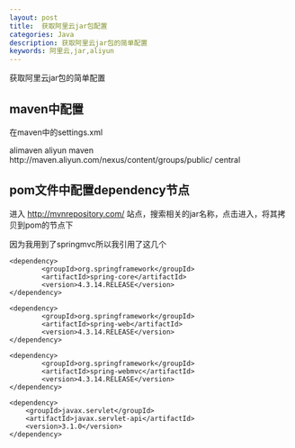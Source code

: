 ```yaml
---
layout: post
title:  获取阿里云jar包配置
categories: Java
description: 获取阿里云jar包的简单配置
keywords: 阿里云,jar,aliyun
---
```


获取阿里云jar包的简单配置

## maven中配置

  在maven中的settings.xml

  <mirror>
      <id>alimaven</id>
      <name>aliyun maven</name>
      <url>http://maven.aliyun.com/nexus/content/groups/public/</url>
      <mirrorOf>central</mirrorOf>        
    </mirror>
  </mirrors>


## pom文件中配置dependency节点

   进入 http://mvnrepository.com/ 站点，搜索相关的jar名称，点击进入，将其拷贝到pom的<dependencys>节点下

   因为我用到了springmvc所以我引用了这几个

    <dependency>
			<groupId>org.springframework</groupId>
			<artifactId>spring-core</artifactId>
			<version>4.3.14.RELEASE</version>
	</dependency>

	<dependency>
			<groupId>org.springframework</groupId>
			<artifactId>spring-web</artifactId>
			<version>4.3.14.RELEASE</version>
	</dependency>

	<dependency>
			<groupId>org.springframework</groupId>
			<artifactId>spring-webmvc</artifactId>
			<version>4.3.14.RELEASE</version>
	</dependency>

	<dependency>
        <groupId>javax.servlet</groupId>
        <artifactId>javax.servlet-api</artifactId>
        <version>3.1.0</version>
    </dependency>

  

  
